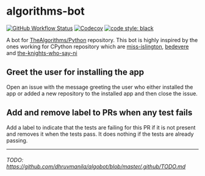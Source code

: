 # algorithms-bot
[![GitHub Workflow Status](https://img.shields.io/github/workflow/status/dhruvmanila/algobot/CI?label=CI&logo=github&style=flat-square)](https://github.com/dhruvmanila/algobot/actions)
[![Codecov](https://img.shields.io/codecov/c/gh/dhruvmanila/algobot?logo=codecov&style=flat-square)](https://codecov.io/gh/dhruvmanila/algobot)
[![code style: black](https://img.shields.io/static/v1?label=code%20style&message=black&color=black&style=flat-square)](https://github.com/psf/black)

A bot for [TheAlgorithms/Python](https://www.github.com/TheAlgorithms/Python) repository. This bot is highly inspired by the ones working for CPython repository which are [miss-islington](https://github.com/python/miss-islington), [bedevere](https://github.com/python/bedevere) and [the-knights-who-say-ni](https://github.com/python/the-knights-who-say-ni)

## Greet the user for installing the app
Open an issue with the message greeting the user who either installed the app or added a new repository to the installed app and then close the issue.


## Add and remove label to PRs when any test fails
Add a label to indicate that the tests are failing for this PR if it is not present and removes it when the tests pass. It does nothing if the tests are already passing.

---
###### TODO: https://github.com/dhruvmanila/algobot/blob/master/.github/TODO.md
